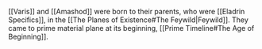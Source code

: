 [[Varis]] and [[Amashod]] were born to their parents, who were [[Eladrin Specifics]], in the [[The Planes of Existence#The Feywild|Feywild]]. They came to prime material plane at its beginning, [[Prime Timeline#The Age of Beginning]]. 